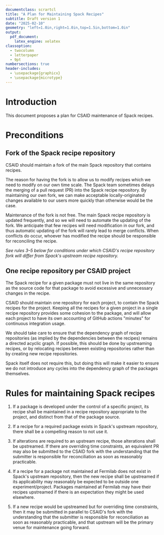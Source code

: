 ```yaml
---
documentclass: scrartcl
title: "A Plan for Maintaining Spack Recipes"
subtitle: Draft version 1
date: "2025-02-10"
geometry: "left=1.0in,right=1.0in,top=1.5in,bottom=1.0in"
output:
  pdf_document:
    latex_engine: xelatex
classoption:
  - twocolumn
  - letterpaper
  - 9pt
numbersections: true
header-includes:
  - \usepackage{graphicx}
  - \usepackage{microtype}
---
```


# Introduction

This document proposes a plan for CSAID maintenance of Spack recipes.

# Preconditions

## Fork of the Spack recipe repository

CSAID should maintain a fork of the main Spack repository that contains recipes.

The reason for having the fork is to allow us to modify recipes which we need to modify on our own time scale.
The Spack team sometimes delays the merging of a pull request (PR) into the Spack recipe repository.
By maintaining our own fork, we can make acceptable locally-originated changes available to our users more quickly than otherwise would be the case.

Maintenance of the fork is not free.
The main Spack recipe repository is updated frequently, and so we will need to automate the updating of the fork.
We anticipate that few recipes will need modification in our fork, and thus automatic updating of the fork will rarely lead to merge conflicts.
When conflicts do occur, whoever has modified the recipe should be responsible for reconciling the recipe.

*See rules 3–5 below for conditions under which CSAID's recipe repository fork will differ from Spack's upstream recipe repository.*

## One recipe repository per CSAID project

The Spack recipe for a given package must not live in the same repository as the source code for that package to avoid excessive and unnecessary changes in the recipe.

CSAID should maintain one repository for each project, to contain the Spack recipes for the project. Keeping all the recipes for a given project in a single recipe repository provides some cohesion to the package, and
will allow each project to have its own accounting of GitHub actions "minutes" for continuous integration usage.

We should take care to ensure that the dependency graph of recipe repositories (as implied by the dependencies between the recipes) remains a directed acyclic graph. If possible, this should be done by upstreaming recipes, or by relocating recipes between existing repositories rather than by creating new recipe repositories.

Spack itself does not require this, but doing this will make it easier to ensure we do not introduce any cycles into the dependency graph of the packages themselves.


# Rules for maintaining Spack recipes

1. If a package is developed under the control of a specific project, its
   recipe shall be maintained in a recipe repository appropriate to the
   project, and distinct from that of the package source.

2. If a recipe for a required package exists in Spack's upstream
   repository, there shall be a compelling reason to not use it.

3. If alterations are required to an upstream recipe, those alterations
   shall be upstreamed. If there are overriding time constraints, an
   equivalent PR may also be submitted to the CSAID fork with the
   understanding that the submitter is responsible for reconciliation as
   soon as reasonably practicable.

4. If a recipe for a package not maintained at Fermilab does not exist 
   in Spack's upstream repository, then the new recipe shall be upstreamed 
   if its applicability may reasonably be expected to be outside one 
   experiment/project.  Packages maintained at Fermilab may have their recipes
   upstreamed if there is an expectation they might be used elsewhere.

5. If a new recipe would be upstreamed but for overriding time
   constraints, then it may be submitted in parallel to CSAID's fork with
   the understanding that the submitter is responsible for reconciliation
   as soon as reasonably practicable, and that upstream will be the
   primary venue for maintenance going forward.
